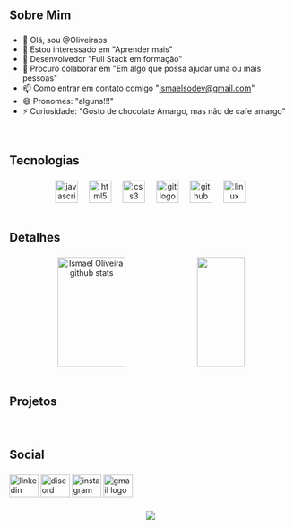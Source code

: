 
<br clear="both">

<h2 align="left">Sobre Mim</h2>

###

- 👋 Olá, sou @Oliveiraps
- 👀 Estou interessado em "Aprender mais"
- 🌱 Desenvolvedor "Full Stack em formação"
- 💞️ Procuro colaborar em "Em algo que possa ajudar uma ou mais pessoas"
- 📫 Como entrar em contato comigo "ismaelsodev@gmail.com"
- 😄 Pronomes: "alguns!!!"
- ⚡ Curiosidade: "Gosto de chocolate Amargo, mas não de cafe amargo"
<!---
Oliveiraps/Oliveiraps is a ✨ special ✨ repository because its `README.md` (this file) appears on your GitHub profile.
You can click the Preview link to take a look at your changes.
--->
<br clear="both">

<h2 align="left">Tecnologias</h2>

###

<div align="center">
  <img src="https://skillicons.dev/icons?i=js" height="40" alt="javascript logo"  />
  <img width="12" />
  <img src="https://skillicons.dev/icons?i=html" height="40" alt="html5 logo"  />
  <img width="12" />
  <img src="https://skillicons.dev/icons?i=css" height="40" alt="css3 logo"  />
  <img width="12" />
  <img src="https://skillicons.dev/icons?i=git" height="40" alt="git logo"  />
  <img width="12" />
  <img src="https://skillicons.dev/icons?i=github" height="40" alt="github logo"  />
  <img width="12" />
  <img src="https://cdn.simpleicons.org/linux/FCC624" height="40" alt="linux logo"  />
</div>

<br clear="both">

<h2 align="left">Detalhes</h2>

###


<div align="center">  
  <img width="49%" height="195px" src="https://github-readme-stats.vercel.app/api?username=Oliveiraps&show_icons=true&count_private=true&hide_border=true&title_color=00bfbf&icon_color=00bfbf&text_color=c9d1d9&bg_color=0d1117" alt="Ismael Oliveira github stats" /> 
  <img width="41%" height="195px" src="https://github-readme-stats.vercel.app/api/top-langs/?username=Oliveiraps&layout=compact&hide_border=true&title_color=00bfbf&text_color=00bfbf&bg_color=0d1117" />
</div>


<br clear="both">

<h2 align="left">Projetos</h2>

###


<br clear="both">

<h2 align="left">Social</h2>

###

<div align="left">
  <a href="https://www.linkedin.com/in/izmael-oliveira-7123242a4/" target="_blank">
    <img src="https://raw.githubusercontent.com/maurodesouza/profile-readme-generator/master/src/assets/icons/social/linkedin/default.svg" width="52" height="40" alt="linkedin logo"  />
  </a>
  <a href="https://discord.com/channels/@me" target="_blank">
    <img src="https://raw.githubusercontent.com/maurodesouza/profile-readme-generator/master/src/assets/icons/social/discord/default.svg" width="52" height="40" alt="discord logo"  />
  </a>
  <a href="https://www.instagram.com/izmaelsodev/" target="_blank">
    <img src="https://raw.githubusercontent.com/maurodesouza/profile-readme-generator/master/src/assets/icons/social/instagram/default.svg" width="52" height="40" alt="instagram logo"  />
  </a>
  <a href="ismaelsodev@gmail.com" target="_blank">
    <img src="https://raw.githubusercontent.com/maurodesouza/profile-readme-generator/master/src/assets/icons/social/gmail/default.svg" width="52" height="40" alt="gmail logo"  />
  </a>
</div>


###

<div align="center">
  <img src="https://profile-counter.glitch.me/Oliveiraps/count.svg?"  />
</div>

###
